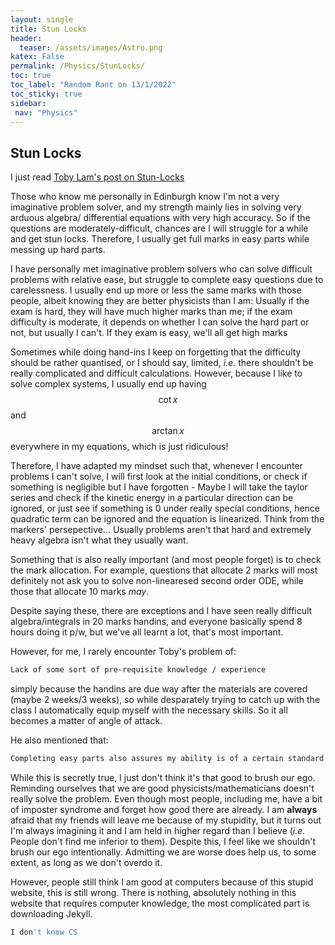 ```yaml
---
layout: single
title: Stun Locks
header:
  teaser: /assets/images/Astro.png
katex: False
permalink: /Physics/StunLocks/
toc: true
toc_label: "Random Rant on 13/1/2022"
toc_sticky: true
sidebar:
 nav: "Physics"
---
```


## Stun Locks

I just read [Toby Lam's post on Stun-Locks](https://tobylam.xyz/2023/01/11/stunlock.html)

Those who know me personally in Edinburgh know I'm not a very imaginative problem solver, and my strength mainly lies in solving very arduous algebra/ differential equations with very high accuracy. So if the questions are moderately-difficult, chances are I will struggle for a while and get stun locks. Therefore, I usually get full marks in easy parts while messing up hard parts. 

I have personally met imaginative problem solvers who can solve difficult problems with relative ease, but struggle to complete easy questions due to carelessness. I usually end up more or less the same marks with those people, albeit knowing they are better physicists than I am: Usually if the exam is hard, they will have much higher marks than me; if the exam difficulty is moderate, it depends on whether I can solve the hard part or not, but usually I can't. If they exam is easy, we'll all get high marks

Sometimes while doing hand-ins I keep on forgetting that the difficulty should be rather quantised, or I should say, limited, *i.e.* there shouldn't be really complicated and difficult calculations. However, because I like to solve complex systems, I usually end up having $$\cot x$$ and $$\arctan x$$ everywhere in my equations, which is just ridiculous!

Therefore, I have adapted my mindset such that, whenever I encounter problems I can't solve, I will first look at the initial conditions, or check if something is negligible but I have forgotten - Maybe I will take the taylor series and check if the kinetic energy in a particular direction can be ignored, or just see if something is 0 under really special conditions, hence quadratic term can be ignored and the equation is linearized. Think from the markers' persepective... Usually problems aren't that hard and extremely heavy algebra isn't what they usually want. 

Something that is also really important (and most people forget) is to check the mark allocation. For example, questions that allocate 2 marks will most definitely not ask you to solve non-linearesed second order ODE, while those that allocate 10 marks *may*. 

Despite saying these, there are exceptions and I have seen really difficult algebra/integrals in 20 marks handins, and everyone basically spend 8 hours doing it p/w, but we've all learnt a lot, that's most important. 

However, for me, I rarely encounter Toby's problem of:
```bash
Lack of some sort of pre-requisite knowledge / experience
```
simply because the handins are due way after the materials are covered (maybe 2 weeks/3 weeks), so while desparately trying to catch up with the class I automatically equip myself with the necessary skills. So it all becomes a matter of angle of attack.

He also mentioned that:

```bash
Completing easy parts also assures my ability is of a certain standard at least.
```

While this is secretly true, I just don't think it's that good to brush our ego. Reminding ourselves that we are good physicists/mathematicians doesn't really solve the problem. Even though most people, including me, have a bit of imposter syndrome and forget how good there are already. I am **always** afraid that my friends will leave me because of my stupidity, but it turns out I'm always imagining it and I am held in higher regard than I believe (*i.e.* People don't find me inferior to them). Despite this, I feel like we shouldn't brush our ego intentionally. Admitting we are worse does help us, to some extent, as long as we don't overdo it. 

However, people still think I am good at computers because of this stupid website, this is still wrong. There is nothing, absolutely nothing in this website that requires computer knowledge, the most complicated part is downloading Jekyll.

```bash
I don't know CS
```






